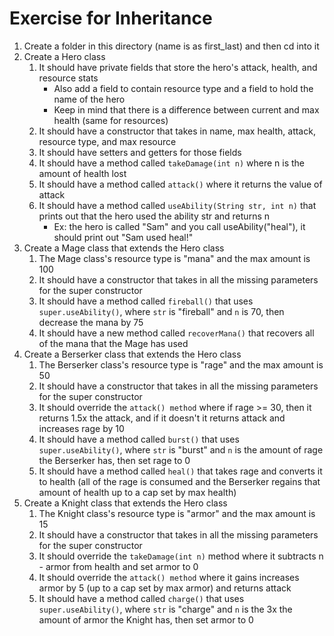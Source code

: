 # Exercise for Inheritance
1. Create a folder in this directory (name is as first_last) and then cd into it
2. Create a Hero class
	1. It should have private fields that store the hero's attack, health, and resource stats
		- Also add a field to contain resource type and a field to hold the name of the hero
		- Keep in mind that there is a difference between current and max health (same for resources)
	2. It should have a constructor that takes in name, max health, attack, resource type, and max resource
	3. It should have setters and getters for those fields
	4. It should have a method called `takeDamage(int n)` where n is the amount of health lost
	5. It should have a method called `attack()` where it returns the value of attack
	6. It should have a method called `useAbility(String str, int n)` that prints out that the hero used the ability str and returns n
		- Ex: the hero is called "Sam" and you call useAbility("heal"), it should print out "Sam used heal!"
3. Create a Mage class that extends the Hero class
	1. The Mage class's resource type is "mana" and the max amount is 100
	2. It should have a constructor that takes in all the missing parameters for the super constructor
	3. It should have a method called `fireball()` that uses `super.useAbility()`, where `str` is "fireball" and `n` is 70, then decrease the mana by 75
	4. It should have a new method called `recoverMana()` that recovers all of the mana that the Mage has used
4. Create a Berserker class that extends the Hero class
	1. The Berserker class's resource type is "rage" and the max amount is 50
	2. It should have a constructor that takes in all the missing parameters for the super constructor
	3. It should override the `attack() method` where if rage >= 30, then it returns 1.5x the attack, and if it doesn't it returns attack and increases rage by 10
	4. It should have a method called `burst()` that uses `super.useAbility()`, where `str` is "burst" and `n` is the amount of rage the Berserker has, then set rage to 0
	5. It should have a method called `heal()` that takes rage and converts it to health (all of the rage is consumed and the Berserker regains that amount of health up to a cap set by max health)
5. Create a Knight class that extends the Hero class
	1. The Knight class's resource type is "armor" and the max amount is 15
	2. It should have a constructor that takes in all the missing parameters for the super constructor
	3. It should override the `takeDamage(int n)` method where it subtracts n - armor from health and set armor to 0
	4. It should override the `attack() method` where it gains increases armor by 5 (up to a cap set by max armor) and returns attack
	5. It should have a method called `charge()` that uses `super.useAbility()`, where `str` is "charge" and `n` is the 3x the amount of armor the Knight has, then set armor to 0
